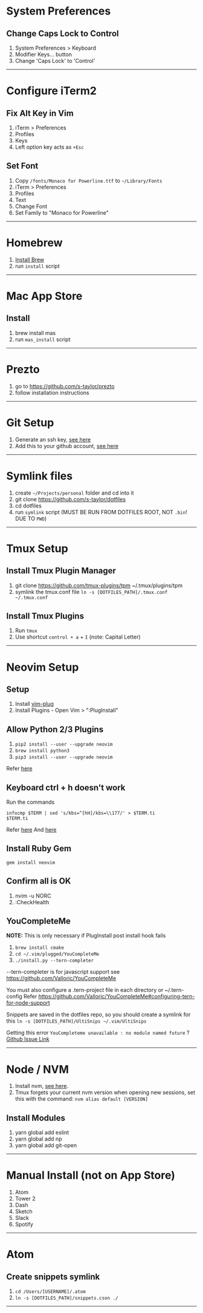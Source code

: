 # System Preferences

## Change Caps Lock to Control

1. System Preferences > Keyboard
1. Modifier Keys... button
1. Change 'Caps Lock' to 'Control'

---

# Configure iTerm2

## Fix Alt Key in Vim

1. iTerm > Preferences
1. Profiles
1. Keys
1. Left option key acts as `+Esc`

## Set Font

1. Copy `/fonts/Monaco for Powerline.ttf` to `~/Library/Fonts`
1. iTerm > Preferences
1. Profiles
1. Text
1. Change Font
1. Set Family to "Monaco for Powerline"

---

# Homebrew

1. [Install Brew](http://brew.sh/)
1. run `install` script

---

# Mac App Store

## Install

1. brew install mas
1. run `mas_install` script

---

# Prezto

1. go to https://github.com/s-taylor/prezto
1. follow installation instructions

---

# Git Setup

1. Generate an ssh key, [see here](https://help.github.com/articles/generating-a-new-ssh-key-and-adding-it-to-the-ssh-agent/)
1. Add this to your github account, [see here](https://help.github.com/articles/adding-a-new-ssh-key-to-your-github-account/)

---

# Symlink files

1. create `~/Projects/personal` folder and cd into it
1. git clone https://github.com/s-taylor/dotfiles
1. cd dotfiles
1. run `symlink` script (MUST BE RUN FROM DOTFILES ROOT, NOT `.bin`! DUE TO `PWD`)

---

# Tmux Setup

## Install Tmux Plugin Manager

1. git clone https://github.com/tmux-plugins/tpm ~/.tmux/plugins/tpm
1. symlink the tmux.conf file `ln -s [DOTFILES_PATH]/.tmux.conf ~/.tmux.conf`

## Install Tmux Plugins

1. Run `tmux`
1. Use shortcut `control + a` + `I` (note: Capital Letter)

---

# Neovim Setup

## Setup

1. Install [vim-plug](https://github.com/junegunn/vim-plug)
1. Install Plugins - Open Vim > ":PlugInstall"

## Allow Python 2/3 Plugins

1. `pip2 install --user --upgrade neovim`
1. `brew install python3`
1. `pip3 install --user --upgrade neovim`

Refer [here](https://neovim.io/doc/user/provider.html#provider-python)

## Keyboard ctrl + h doesn't work

Run the commands
```
infocmp $TERM | sed 's/kbs=^[hH]/kbs=\\177/' > $TERM.ti
$TERM.ti
```

Refer [here](https://github.com/neovim/neovim/wiki/FAQ#my-ctrl-h-mapping-doesnt-work)
And [here](https://github.com/neovim/neovim/issues/2048)

## Install Ruby Gem

`gem install neovim`

## Confirm all is OK

1. nvim -u NORC
1. :CheckHealth

## YouCompleteMe

**NOTE:** This is only necessary if PlugInstall post install hook fails

1. `brew install cmake`
1. `cd ~/.vim/plugged/YouCompleteMe`
1. `./install.py --tern-completer`

--tern-completer is for javascript support see https://github.com/Valloric/YouCompleteMe

You must also configure a .tern-project file in each directory or ~/.tern-config
Refer https://github.com/Valloric/YouCompleteMe#configuring-tern-for-node-support

Snippets are saved in the dotfiles repo, so you should create a symlink for this
`ln -s [DOTFILES_PATH]/UltiSnips ~/.vim/UltiSnips`

Getting this error `YouCompleteme unavailable : no module named future` ?
[Github Issue Link](https://github.com/Valloric/YouCompleteMe/issues/2271)

---

# Node / NVM

1. Install nvm, [see here](https://github.com/creationix/nvm).
1. Tmux forgets your current nvm version when opening new sessions, set this with the command: `nvm alias default [VERSION]`

## Install Modules

1. yarn global add eslint
1. yarn global add np
1. yarn global add git-open

---

# Manual Install (not on App Store)

1. Atom
1. Tower 2
1. Dash
1. Sketch
1. Slack
1. Spotify

---

# Atom

## Create snippets symlink

1. `cd /Users/[USERNAME]/.atom`
1. `ln -s [DOTFILES_PATH]/snippets.cson ./`

---
